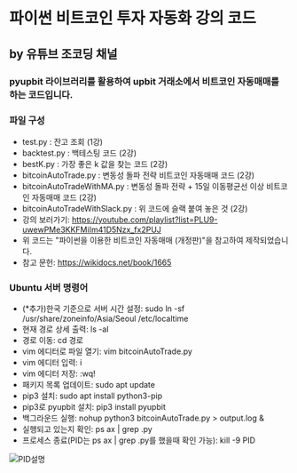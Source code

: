 # 파이썬 비트코인 투자 자동화 강의 코드
## by 유튜브 조코딩 채널
### pyupbit 라이브러리를 활용하여 upbit 거래소에서 비트코인 자동매매를 하는 코드입니다.

### 파일 구성
- test.py : 잔고 조회 (1강)
- backtest.py : 백테스팅 코드 (2강)
- bestK.py : 가장 좋은 k 값을 찾는 코드 (2강)
- bitcoinAutoTrade.py : 변동성 돌파 전략 비트코인 자동매매 코드 (2강)
- bitcoinAutoTradeWithMA.py : 변동성 돌파 전략 + 15일 이동평균선 이상 비트코인 자동매매 코드 (2강)
- bitcoinAutoTradeWithSlack.py : 위 코드에 슬랙 붙여 놓은 것 (2강)
- 강의 보러가기:  https://youtube.com/playlist?list=PLU9-uwewPMe3KKFMiIm41D5Nzx_fx2PUJ
- 위 코드는 "파이썬을 이용한 비트코인 자동매매 (개정판)"을 참고하여 제작되었습니다.
- 참고 문헌: https://wikidocs.net/book/1665

### Ubuntu 서버 명령어
- (*추가)한국 기준으로 서버 시간 설정: sudo ln -sf /usr/share/zoneinfo/Asia/Seoul /etc/localtime
- 현재 경로 상세 출력: ls -al
- 경로 이동: cd 경로
- vim 에디터로 파일 열기: vim bitcoinAutoTrade.py
- vim 에디터 입력: i
- vim 에디터 저장: :wq!
- 패키지 목록 업데이트: sudo apt update
- pip3 설치: sudo apt install python3-pip
- pip3로 pyupbit 설치: pip3 install pyupbit
- 백그라운드 실행: nohup python3 bitcoinAutoTrade.py > output.log &
- 실행되고 있는지 확인: ps ax | grep .py
- 프로세스 종료(PID는 ps ax | grep .py를 했을때 확인 가능): kill -9 PID

![PID설명](https://user-images.githubusercontent.com/58558338/115999411-9133ef00-a626-11eb-8aa0-82a1114936e8.PNG)

